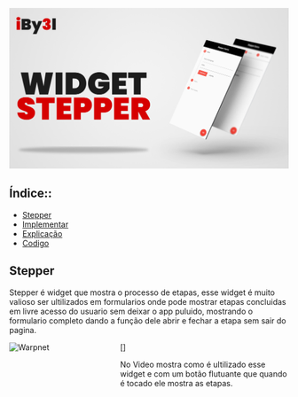 ![APRESENTAÇÃO](https://github.com/iBy3l/Stepper_Flutter/blob/main/assets/ABERTURA.jpg)
##  Índice::
- [Stepper](#stapper)
- [Implementar](#Implementara)
- [Explicação](#explicacao)
- [Codigo](#codigo)

## Stepper
Stepper é widget que mostra o processo de etapas, esse widget é muito valioso ser ultilizados em formularios onde pode mostrar etapas concluidas em livre acesso do usuario sem deixar o app puluido, mostrando o formulario completo dando a função dele abrir e fechar a etapa sem sair do pagina.

[<img align="left" height="450 px" width="200px" alt="Warpnet" src="https://github.com/iBy3l/Stepper_Flutter/blob/main/assets/stepper.gif"/>]

No Video mostra como é ultilizado esse widget e com um botão flutuante que quando é tocado ele mostra as etapas.
